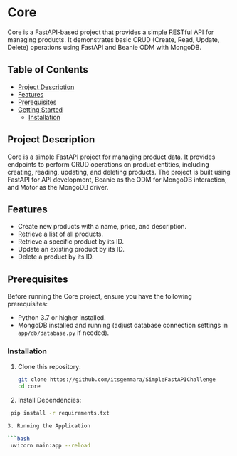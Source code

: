 # Core

Core is a FastAPI-based project that provides a simple RESTful API for managing products. It demonstrates basic CRUD (Create, Read, Update, Delete) operations using FastAPI and Beanie ODM with MongoDB.

## Table of Contents

- [Project Description](#project-description)
- [Features](#features)
- [Prerequisites](#prerequisites)
- [Getting Started](#getting-started)
  - [Installation](#installation)

## Project Description

Core is a simple FastAPI project for managing product data. It provides endpoints to perform CRUD operations on product entities, including creating, reading, updating, and deleting products. The project is built using FastAPI for API development, Beanie as the ODM for MongoDB interaction, and Motor as the MongoDB driver.

## Features

- Create new products with a name, price, and description.
- Retrieve a list of all products.
- Retrieve a specific product by its ID.
- Update an existing product by its ID.
- Delete a product by its ID.

## Prerequisites

Before running the Core project, ensure you have the following prerequisites:

- Python 3.7 or higher installed.
- MongoDB installed and running (adjust database connection settings in `app/db/database.py` if needed).

### Installation

1. Clone this repository:

   ```bash
   git clone https://github.com/itsgemmara/SimpleFastAPIChallenge
   cd core

2. Install Dependencies:

  ```bash
   pip install -r requirements.txt

3. Running the Application

  ```bash 
   uvicorn main:app --reload


